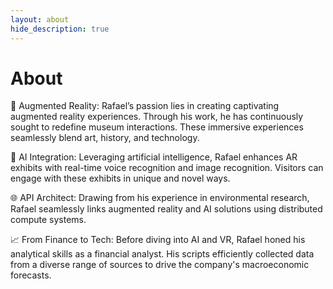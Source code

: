 ```yaml
---
layout: about
hide_description: true
---
```


# About

<!--author-->

🌟 Augmented Reality: Rafael’s passion lies in creating captivating augmented reality experiences. Through his work, he has continuously
sought to redefine museum interactions. These immersive experiences seamlessly blend art, history, and technology.

🚀 AI Integration: Leveraging artificial intelligence, Rafael enhances AR exhibits with real-time voice recognition and image recognition. 
Visitors can engage with these exhibits in unique and novel ways.

🌐 API Architect: Drawing from his experience in environmental research, Rafael seamlessly links augmented reality and AI solutions using 
distributed compute systems.

📈 From Finance to Tech: Before diving into AI and VR, Rafael honed his analytical skills as a financial analyst. His scripts efficiently 
collected data from a diverse range of sources to drive the company's macroeconomic forecasts.